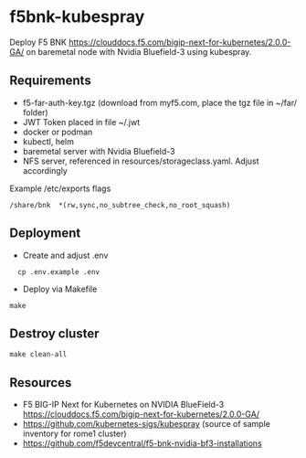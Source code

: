 # f5bnk-kubespray

Deploy F5 BNK https://clouddocs.f5.com/bigip-next-for-kubernetes/2.0.0-GA/ on baremetal node
with Nvidia Bluefield-3 using kubespray.

## Requirements

- f5-far-auth-key.tgz (download from myf5.com, place the tgz file in ~/far/ folder)
- JWT Token placed in file ~/.jwt
- docker or podman
- kubectl, helm 
- baremetal server with Nvidia Bluefield-3
- NFS server, referenced in resources/storageclass.yaml. Adjust accordingly

Example /etc/exports flags

```
/share/bnk  *(rw,sync,no_subtree_check,no_root_squash)
```

## Deployment

- Create and adjust .env

```
  cp .env.example .env
```


- Deploy via Makefile

```
make
```

## Destroy cluster

```
make clean-all
```

## Resources

- F5 BIG-IP Next for Kubernetes on NVIDIA BlueField-3 https://clouddocs.f5.com/bigip-next-for-kubernetes/2.0.0-GA/
- https://github.com/kubernetes-sigs/kubespray (source of sample inventory for rome1 cluster)
- https://github.com/f5devcentral/f5-bnk-nvidia-bf3-installations
